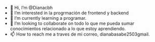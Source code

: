 - 👋 Hi, I’m @Dianacbh
- 👀 I’m interested in la progrmación de frontend y backend
- 🌱 I’m currently learning a programar.
- 💞️ I’m looking to collaborate on  todo lo que me pueda sumar conocimientos relacionado a lo que estoy aprendiendo.
- 📫 How to reach me  a traves de mi correo, dianabasabe2503gmail.

<!---
Dianacbh/Dianacbh is a ✨ special ✨ repository because its `README.md` (this file) appears on your GitHub profile.
You can click the Preview link to take a look at your changes.
--->
